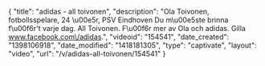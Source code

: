 {
    "title": "adidas - all toivonen",
    "description": "Ola Toivonen, fotbollsspelare, 24 \u00e5r, PSV Eindhoven Du m\u00e5ste brinna f\u00f6r't varje dag. All Toivonen. F\u00f6r mer av Ola och adidas. Gilla www.facebook.com\/adidas.",
    "videoid": "154541",
    "date_created": "1398106918",
    "date_modified": "1418181305",
    "type": "captivate",
    "layout": "video",
    "url": "\/v\/adidas-all-toivonen\/154541"
}